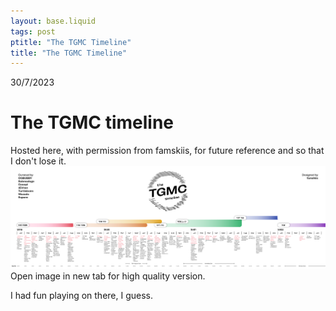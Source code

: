 ```yaml
---
layout: base.liquid
tags: post
ptitle: "The TGMC Timeline"
title: "The TGMC Timeline"
---
```

30/7/2023
# The TGMC timeline
Hosted here, with permission from famskiis, for future reference and so that I don't lose it.
![We were never toxic](tgmc-timeline-sml-01.png)
Open image in new tab for high quality version.

I had fun playing on there, I guess.
